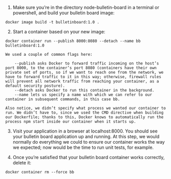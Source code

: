 1. Make sure you’re in the directory node-bulletin-board in a terminal or powershell, and build your bulletin board image:

```
docker image build -t bulletinboard:1.0 .
```

2. Start a container based on your new image:

```
docker container run --publish 8000:8080 --detach --name bb bulletinboard:1.0
```

    We used a couple of common flags here:

        --publish asks Docker to forward traffic incoming on the host’s port 8000, to the container’s port 8080 (containers have their own private set of ports, so if we want to reach one from the network, we have to forward traffic to it in this way; otherwise, firewall rules will prevent all network traffic from reaching your container, as a default security posture).
        --detach asks Docker to run this container in the background.
        --name lets us specify a name with which we can refer to our container in subsequent commands, in this case bb.

    Also notice, we didn’t specify what process we wanted our container to run. We didn’t have to, since we used the CMD directive when building our Dockerfile; thanks to this, Docker knows to automatically run the process npm start inside our container when it starts up.

3. Visit your application in a browser at localhost:8000. You should see your bulletin board application up and running. At this step, we would normally do everything we could to ensure our container works the way we expected; now would be the time to run unit tests, for example.

4. Once you’re satisfied that your bulletin board container works correctly, delete it:

```
docker container rm --force bb
```

